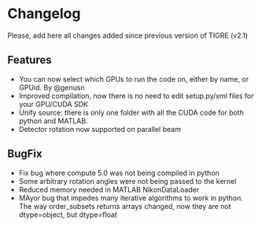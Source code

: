 Changelog
======

Please, add here all changes added since previous version of TIGRE (v2.1)

## Features

- You can now select which GPUs to run the code on, either by name, or GPUid. By @genusn
- Improved compilation, now there is no need to edit setup.py/xml files for your GPU/CUDA SDK
- Unify source: there is only one folder with all the CUDA code for both python and MATLAB. 
- Detector rotation now supported on parallel beam
## BugFix

- Fix bug where compute 5.0 was not being compiled in python
- Some arbitrary rotation angles were not being passed to the kernel 
- Reduced memory needed in MATLAB NikonDataLoader
- MAyor bug that impedes many iterative algorithms to work in python. The way order_subsets returns arrays changed, now they are not dtype=object, but dtype=float